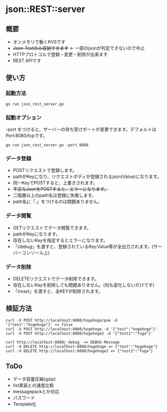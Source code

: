# json::REST::server

## 概要

* オンメモリで動くKVSです
* ~~Json-Textのみ収納できます~~ ← 一部のjsonが判定できないので中止
* HTTPプロトコルで登録・変更・削除が出来ます
* REST APIです


## 使い方

### 起動方法

```
go run json_rest_server.go

```


### 起動オプション
-port をつけると、サーバーの待ち受けポートが変更できます。デフォルトはPort:8080/tcpです。

```
go run json_rest_server.go -port 8888
```


### データ登録
* POSTリクエストで登録します。
* pathがKeyになり、リクエストボディが登録されるjson(Value)になります。
* 同一KeyでPOSTすると、上書きされます。
* ~~不正なJsonをPOSTすると、エラーになります。~~
* 二階層以上のpath名は登録に失敗します。
* path名に「.」をつけるのは問題ありません。


### データ閲覧
* GETリクエストでデータ閲覧できます。
* pathがKeyになります。
* 存在しないKeyを指定するとエラーになります。
* 「/_debug_」を渡すと、登録されているKey:Value等が全出力されます。(サーバーコンソール上)


### データ削除
* DELETEリクエストでデータ削除できます。
* 存在しないKeyを削除しても問題ありません。(何も変化しないだけです)
* 「/_reset_」を渡すと、全KEYが削除されます。

## 検証方法
```
curl -X POST http://localhost:8080/hogehoge/poe -d '{"test":"hogehoge"}' <= false
curl -X POST http://localhost:8080/hogehoge -d '{"test":"hogehoge"}'
curl -X POST http://localhost:8080/hogehoge2 -d '{"test2":"fuga"}'

curl http://localhost:8080/_debug_ => DEBUG Message 
curl -X DELETE http://localhost:8080/hogehoge => {"test":"hogehoge"}
curl -X DELETE http://localhost:8080/hogehoge2 => {"test2":"fuga"}
```

## ToDo

* データ容量圧縮(gzip)
* list実装との速度比較
* messagepackとか対応
* パスワード
* Template化
